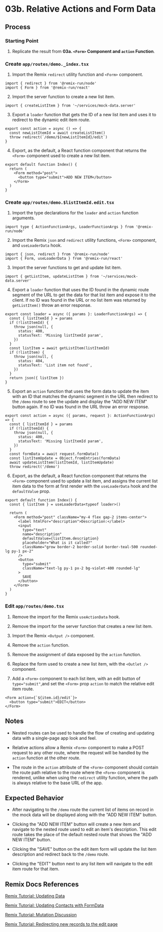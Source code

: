 # 03b. Relative Actions and Form Data

## Process

### Starting Point

1. Replicate the result from **03a. `<Form>` Component and `action` Function**.

### Create `app/routes/demo._index.tsx`

1. Import the Remix `redirect` utility function and `<Form>` component.

```tsx
import { redirect } from '@remix-run/node'
import { Form } from '@remix-run/react'
```

2. Import the server function to create a new list item.

```tsx
import { createListItem } from '~/services/mock-data.server'
```

3. Export a `loader` function that gets the ID of a new list item and uses it to redirect to the dynamic edit item route.

```tsx
export const action = async () => {
  const newListItemId = await createListItem()
  throw redirect(`/demo/${newListItemId}/edit`)
}
```

4. Export, as the default, a React function component that returns the `<Form>` component used to create a new list item.

```tsx
export default function Index() {
  return (
    <Form method="post">
      <button type="submit">ADD NEW ITEM</button>
    </Form>
  )
}
```

### Create `app/routes/demo.$listItemId.edit.tsx`

1. Import the type declarations for the `loader` and `action` function arguments.

```tsx
import type { ActionFunctionArgs, LoaderFunctionArgs } from '@remix-run/node'
```

2. Import the Remix `json` and `redirect` utility functions, `<Form>` component, and `useLoaderData` hook.

```tsx
import { json, redirect } from '@remix-run/node'
import { Form, useLoaderData } from '@remix-run/react'
```

3. Import the server functions to get and update list item.

```tsx
import { getListItem, updateListItem } from '~/services/mock-data.server'
```

4. Export a `loader` function that uses the ID found in the dynamic route segment of the URL to get the data for that list item and expose it to the client. If no ID was found in the URL or no list item was returned by `getListItem()` throw an error response.

```tsx
export const loader = async ({ params }: LoaderFunctionArgs) => {
  const { listItemId } = params
  if (!listItemId) {
    throw json(null, {
      status: 400,
      statusText: 'Missing listItemId param',
    })
  }
  const listItem = await getListItem(listItemId)
  if (!listItem) {
    throw json(null, {
      status: 404,
      statusText: 'List item not found',
    })
  }
  return json({ listItem })
}
```

5. Export an `action` function that uses the form data to update the item with an ID that matches the dynamic segment in the URL then redirect to the `/demo` route to see the update and display the "ADD NEW ITEM" button again. If no ID was found in the URL throw an error response.

```tsx
export const action = async ({ params, request }: ActionFunctionArgs) => {
  const { listItemId } = params
  if (!listItemId) {
    throw json(null, {
      status: 400,
      statusText: 'Missing listItemId param',
    })
  }
  const formData = await request.formData()
  const listItemUpdate = Object.fromEntries(formData)
  await updateListItem(listItemId, listItemUpdate)
  throw redirect('/demo')
```

6. Export, as the default, a React function component that returns the `<Form>` component used to update a list item, and assigns the current list item data to the form at first render with the `useLoaderData` hook and the `defaultValue` prop.

```tsx
export default function Index() {
  const { listItem } = useLoaderData<typeof loader>()

  return (
    <Form method="post" className="my-4 flex gap-2 items-center">
      <label htmlFor="description">Description:</label>
      <input
        type="text"
        name="description"
        defaultValue={listItem.description}
        placeholder="What is it called?"
        className="grow border-2 border-solid border-teal-500 rounded-lg py-1 px-2"
      />
      <button
        type="submit"
        className="text-lg py-1 px-2 bg-violet-400 rounded-lg"
      >
        SAVE
      </button>
    </Form>
  )
}
```

### Edit `app/routes/demo.tsx`

1. Remove the import for the Remix `useActionData` hook.

2. Remove the import for the server function that creates a new list item.

3. Import the Remix `<Output />` component.

4. Remove the `action` function.

5. Remove the assignment of data exposed by the `action` function.

6. Replace the form used to create a new list item, with the `<Outlet />` component.

7. Add a `<Form>` component to each list item, with an edit button of `type="submit"`,and set the `<Form>` prop `action` to match the relative edit item route.

```tsx
<Form action={`${item.id}/edit`}>
  <button type="submit">EDIT</button>
</Form>
```

## Notes

- Nested routes can be used to handle the flow of creating and updating data with a single-page app look and feel.

- Relative actions allow a Remix `<Form>` component to make a POST request to any other route, where the request will be handled by the `action` function at the other route.

- The route in the `action` attribute of the `<Form>` component should contain the route path relative to the route where the `<Form>` component is rendered, unlike when using the `redirect` utility function, where the path is always relative to the base URL of the app.

## Expected Behavior

- After navigating to the `/demo` route the current list of items on record in the mock data will be displayed along with the "ADD NEW ITEM" button.

- Clicking the "ADD NEW ITEM" button will create a new item and navigate to the nested route used to edit an item's description. This edit route takes the place of the default nested route that shows the "ADD NEW ITEM" button.

- Clicking the "SAVE" button on the edit item form will update the list item description and redirect back to the `/demo` route.

- Clicking the "EDIT" button next to any list item will navigate to the edit item route for that item.

## Remix Docs References

[Remix Tutorial: Updating Data](https://remix.run/docs/en/main/start/tutorial#updating-data)

[Remix Tutorial: Updating Contacts with FormData](https://remix.run/docs/en/main/start/tutorial#updating-contacts-with-formdata)

[Remix Tutorial: Mutation Discussion](https://remix.run/docs/en/main/start/tutorial#mutation-discussion)

[Remix Tutorial: Redirecting new records to the edit page](https://remix.run/docs/en/main/start/tutorial#redirecting-new-records-to-the-edit-page)
